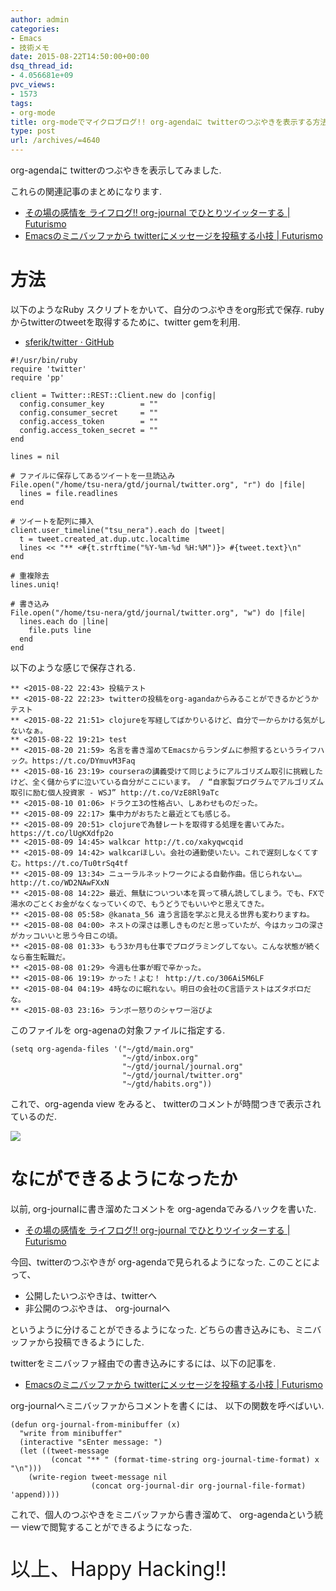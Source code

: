 ```yaml
---
author: admin
categories:
- Emacs
- 技術メモ
date: 2015-08-22T14:50:00+00:00
dsq_thread_id:
- 4.056681e+09
pvc_views:
- 1573
tags:
- org-mode
title: org-modeでマイクロブログ!! org-agendaに twitterのつぶやきを表示する方法
type: post
url: /archives/=4640
---
```


org-agendaに twitterのつぶやきを表示してみました.

これらの関連記事のまとめになります.

-   [その場の感情を ライフログ!! org-journal でひとりツイッターする |
    Futurismo](http://futurismo.biz/archives/3655)
-   [Emacsのミニバッファから twitterにメッセージを投稿する小技 |
    Futurismo](http://futurismo.biz/archives/4341)

方法
====

以下のようなRuby スクリプトをかいて、自分のつぶやきをorg形式で保存.
rubyからtwitterのtweetを取得するために、twitter gemを利用.

-   [sferik/twitter · GitHub](https://github.com/sferik/twitter)

``` {.ruby}
#!/usr/bin/ruby
require 'twitter'
require 'pp'

client = Twitter::REST::Client.new do |config|
  config.consumer_key        = ""
  config.consumer_secret     = ""
  config.access_token        = ""
  config.access_token_secret = ""
end

lines = nil

# ファイルに保存してあるツイートを一旦読込み
File.open("/home/tsu-nera/gtd/journal/twitter.org", "r") do |file|
  lines = file.readlines
end

# ツイートを配列に挿入
client.user_timeline("tsu_nera").each do |tweet|
  t = tweet.created_at.dup.utc.localtime
  lines << "** <#{t.strftime("%Y-%m-%d %H:%M")}> #{tweet.text}\n"
end

# 重複除去
lines.uniq!

# 書き込み
File.open("/home/tsu-nera/gtd/journal/twitter.org", "w") do |file|
  lines.each do |line|
    file.puts line
  end
end
```

以下のような感じで保存される.

``` {.text}
** <2015-08-22 22:43> 投稿テスト
** <2015-08-22 22:23> twitterの投稿をorg-agandaからみることができるかどうかテスト
** <2015-08-22 21:51> clojureを写経してばかりいるけど、自分で一からかける気がしないなぁ。
** <2015-08-22 19:21> test
** <2015-08-20 21:59> 名言を書き溜めてEmacsからランダムに参照するというライフハック。https://t.co/DYmuvM3Faq
** <2015-08-16 23:19> courseraの講義受けて同じようにアルゴリズム取引に挑戦したけど、全く儲からずに泣いている自分がここにいます。 / “自家製プログラムでアルゴリズム取引に励む個人投資家 - WSJ” http://t.co/VzE8Rl9aTc
** <2015-08-10 01:06> ドラクエ3の性格占い、しあわせものだった。
** <2015-08-09 22:17> 集中力がおちたと最近とても感じる。
** <2015-08-09 20:51> clojureで為替レートを取得する処理を書いてみた。https://t.co/lUgKXdfp2o
** <2015-08-09 14:45> walkcar http://t.co/xakyqwcqid
** <2015-08-09 14:42> walkcarほしい。会社の通勤使いたい。これで遅刻しなくてすむ。https://t.co/Tu0trSq4tf
** <2015-08-09 13:34> ニューラルネットワークによる自動作曲。信じられない…。http://t.co/WD2NAwFXxN
** <2015-08-08 14:22> 最近、無駄についつい本を買って積ん読してしまう。でも、FXで湯水のごとくお金がなくなっていくので、もうどうでもいいやと思えてきた。
** <2015-08-08 05:58> @kanata_56 違う言語を学ぶと見える世界も変わりますね。
** <2015-08-08 04:00> ネストの深さは悪しきものだと思っていたが、今はカッコの深さがカッコいいと思う今日この頃。
** <2015-08-08 01:33> もう3か月も仕事でプログラミングしてない。こんな状態が続くなら畜生転職だ。
** <2015-08-08 01:29> 今週も仕事が暇で辛かった。
** <2015-08-06 19:19> かった！よむ！ http://t.co/306Ai5M6LF
** <2015-08-04 04:19> 4時なのに眠れない。明日の会社のC言語テストはズタボロだな。
** <2015-08-03 23:16> ランボー怒りのシャワー浴びよ
```

このファイルを org-agenaの対象ファイルに指定する.

``` {.commonlisp}
(setq org-agenda-files '("~/gtd/main.org"
                         "~/gtd/inbox.org"
                         "~/gtd/journal/journal.org"
                         "~/gtd/journal/twitter.org"
                         "~/gtd/habits.org"))
```

これで、org-agenda view をみると、
twitterのコメントが時間つきで表示されているのだ.

![](./../img/2015-08-22-234835_798x224_scrot.png)

なにができるようになったか
==========================

以前, org-journalに書き溜めたコメントを org-agendaでみるハックを書いた.

-   [その場の感情を ライフログ!! org-journal でひとりツイッターする |
    Futurismo](http://futurismo.biz/archives/3655)

今回、twitterのつぶやきが org-agendaで見られるようになった.
このことによって、

-   公開したいつぶやきは、twitterへ
-   非公開のつぶやきは、 org-journalへ

というように分けることができるようになった.
どちらの書き込みにも、ミニバッファから投稿できるようにした.

twitterをミニバッファ経由での書き込みにするには、以下の記事を.

-   [Emacsのミニバッファから twitterにメッセージを投稿する小技 |
    Futurismo](http://futurismo.biz/archives/4341)

org-journalへミニバッファからコメントを書くには、
以下の関数を呼べばいい.

``` {.commonlisp}
(defun org-journal-from-minibuffer (x)
  "write from minibuffer"
  (interactive "sEnter message: ")
  (let ((tweet-message
         (concat "** " (format-time-string org-journal-time-format) x "\n")))
    (write-region tweet-message nil
                  (concat org-journal-dir org-journal-file-format) 'append))))
```

これで、個人のつぶやきをミニバッファから書き溜めて、
org-agendaという統一 viewで閲覧することができるようになった.

<p style="font-size:32px">以上、Happy Hacking!!</p>
